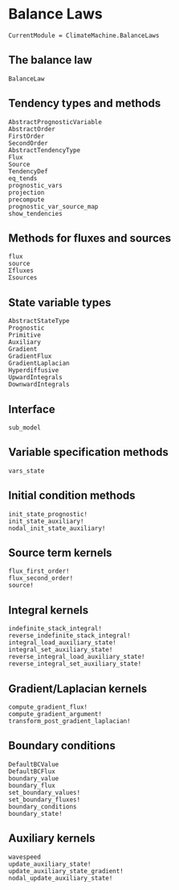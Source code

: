 # Balance Laws

```@meta
CurrentModule = ClimateMachine.BalanceLaws
```

## The balance law

```@docs
BalanceLaw
```

## Tendency types and methods

```@docs
AbstractPrognosticVariable
AbstractOrder
FirstOrder
SecondOrder
AbstractTendencyType
Flux
Source
TendencyDef
eq_tends
prognostic_vars
projection
precompute
prognostic_var_source_map
show_tendencies
```

## Methods for fluxes and sources

```@docs
flux
source
Σfluxes
Σsources
```

## State variable types

```@docs
AbstractStateType
Prognostic
Primitive
Auxiliary
Gradient
GradientFlux
GradientLaplacian
Hyperdiffusive
UpwardIntegrals
DownwardIntegrals
```

## Interface

```@docs
sub_model
```

## Variable specification methods

```@docs
vars_state
```

## Initial condition methods

```@docs
init_state_prognostic!
init_state_auxiliary!
nodal_init_state_auxiliary!
```

## Source term kernels

```@docs
flux_first_order!
flux_second_order!
source!
```

## Integral kernels

```@docs
indefinite_stack_integral!
reverse_indefinite_stack_integral!
integral_load_auxiliary_state!
integral_set_auxiliary_state!
reverse_integral_load_auxiliary_state!
reverse_integral_set_auxiliary_state!
```

## Gradient/Laplacian kernels

```@docs
compute_gradient_flux!
compute_gradient_argument!
transform_post_gradient_laplacian!
```

## Boundary conditions

```@docs
DefaultBCValue
DefaultBCFlux
boundary_value
boundary_flux
set_boundary_values!
set_boundary_fluxes!
boundary_conditions
boundary_state!
```

## Auxiliary kernels

```@docs
wavespeed
update_auxiliary_state!
update_auxiliary_state_gradient!
nodal_update_auxiliary_state!
```
